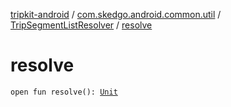 [tripkit-android](../../index.md) / [com.skedgo.android.common.util](../index.md) / [TripSegmentListResolver](index.md) / [resolve](./resolve.md)

# resolve

`open fun resolve(): `[`Unit`](https://kotlinlang.org/api/latest/jvm/stdlib/kotlin/-unit/index.html)